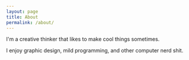```yaml
---
layout: page
title: About
permalink: /about/
---
```


I'm a creative thinker that likes to make cool things sometimes.

I enjoy graphic design, mild programming, and other computer nerd shit.
